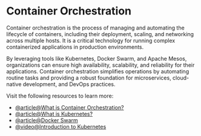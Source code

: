 # Container Orchestration

Container orchestration is the process of managing and automating the lifecycle of containers, including their deployment, scaling, and networking across multiple hosts. It is a critical technology for running complex containerized applications in production environments.

By leveraging tools like Kubernetes, Docker Swarm, and Apache Mesos, organizations can ensure high availability, scalability, and reliability for their applications. Container orchestration simplifies operations by automating routine tasks and providing a robust foundation for microservices, cloud-native development, and DevOps practices.

Visit the following resources to learn more:

- [@article@What is Container Orchestration?](https://www.redhat.com/en/topics/containers/what-is-container-orchestration)
- [@article@What is Kubernetes?](https://kubernetes.io/docs/tutorials/kubernetes-basics/)
- [@article@Docker Swarm](https://docs.docker.com/engine/swarm/)
- [@video@Introduction to Kubernetes](https://www.youtube.com/watch?v=PH-2FfFD2PU)